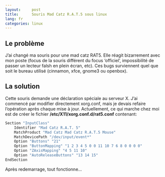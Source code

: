 ```yaml
---
layout:     post
title:      Souris Mad Catz R.A.T.5 sous linux
lang: fr
categories: linux
---
```


## Le problème

J’ai changé ma souris pour une mad catz RAT5. Elle réagit bizarrement avec mon poste (focus de la souris différent du focus ‘officiel’, impossibilité de passer un lecteur falsh en plein écran, etc).
Ces bugs surviennent quel que soit le bureau utilisé (cinnamon, xfce, gnome3 ou openbox).

## La solution

Cette souris demande une déclaration spéciale au serveur X. J’ai commencé par modifier directement xorg.conf, mais je devais refaire l’opération après chaque mise à jour.
Actuellement, ce qui marche chez moi est de créer le fichier **/etc/X11/xorg.conf.d/rat5.conf** contenant:

```bash 
Section "InputClass"
    Identifier "Mad Catz R.A.T. 5"
    MatchProduct "Mad Catz Mad Catz R.A.T.5 Mouse"
    MatchDevicePath "/dev/input/event*"
    Option "Buttons" "21"
    Option "ButtonMapping" "1 2 3 4 5 0 0 11 10 7 6 8 0 0 0 0"
    Option "ZAxisMapping" "4 5 11 10"
    Option "AutoReleaseButtons" "13 14 15"
EndSection
``` 

Après redemarrage, tout fonctionne...
